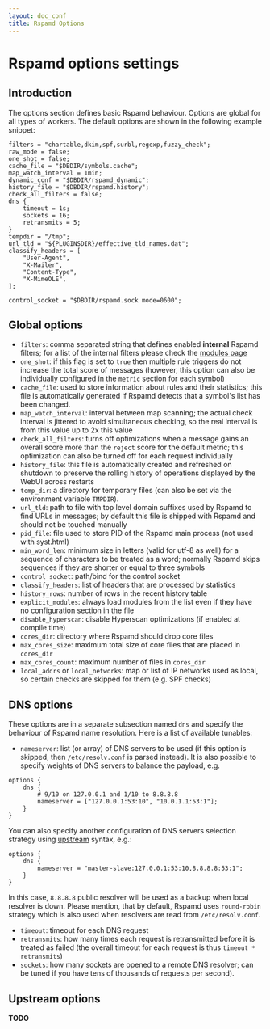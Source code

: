 ```yaml
---
layout: doc_conf
title: Rspamd Options
---
```

# Rspamd options settings

## Introduction

The options section defines basic Rspamd behaviour. Options are global for all types of workers. The default options are shown in the following example snippet:

~~~ucl
filters = "chartable,dkim,spf,surbl,regexp,fuzzy_check";
raw_mode = false;
one_shot = false;
cache_file = "$DBDIR/symbols.cache";
map_watch_interval = 1min;
dynamic_conf = "$DBDIR/rspamd_dynamic";
history_file = "$DBDIR/rspamd.history";
check_all_filters = false;
dns {
    timeout = 1s;
    sockets = 16;
    retransmits = 5;
}
tempdir = "/tmp";
url_tld = "${PLUGINSDIR}/effective_tld_names.dat";
classify_headers = [
	"User-Agent",
	"X-Mailer",
	"Content-Type",
	"X-MimeOLE",
];

control_socket = "$DBDIR/rspamd.sock mode=0600";
~~~

## Global options

* `filters`: comma separated string that defines enabled **internal** Rspamd filters; for a list of the internal filters please check the [modules page](../modules/)
* `one_shot`: if this flag is set to `true` then multiple rule triggers do not increase the total score of messages (however, this option can also be individually configured in the `metric` section for each symbol)
* `cache_file`: used to store information about rules and their statistics; this file is automatically generated if Rspamd detects that a symbol's list has been changed.
* `map_watch_interval`: interval between map scanning; the actual check interval is jittered to avoid simultaneous checking, so the real interval is from this value up to 2x this value
* `check_all_filters`: turns off optimizations when a message gains an overall score more than the `reject` score for the default metric; this optimization can also be turned off for each request individually
* `history_file`: this file is automatically created and refreshed on shutdown to preserve the rolling history of operations displayed by the WebUI across restarts
* `temp_dir`: a directory for temporary files (can also be set via the environment variable `TMPDIR`).
* `url_tld`: path to file with top level domain suffixes used by Rspamd to find URLs in messages; by default this file is shipped with Rspamd and should not be touched manually
* `pid_file`: file used to store PID of the Rspamd main process (not used with syst.html)
* `min_word_len`: minimum size in letters (valid for utf-8 as well) for a sequence of characters to be treated as a word; normally Rspamd skips sequences if they are shorter or equal to three symbols
* `control_socket`: path/bind for the control socket
* `classify_headers`: list of headers that are processed by statistics
* `history_rows`: number of rows in the recent history table
* `explicit_modules`: always load modules from the list even if they have no configuration section in the file
* `disable_hyperscan`: disable Hyperscan optimizations (if enabled at compile time)
* `cores_dir`: directory where Rspamd should drop core files
* `max_cores_size`: maximum total size of core files that are placed in `cores_dir`
* `max_cores_count`: maximum number of files in `cores_dir`
* `local_addrs` or `local_networks`: map or list of IP networks used as local, so certain checks are skipped for them (e.g. SPF checks)

## DNS options

These options are in a separate subsection named `dns` and specify the behaviour of Rspamd name resolution. Here is a list of available tunables:

* `nameserver`: list (or array) of DNS servers to be used (if this option is skipped, then `/etc/resolv.conf` is parsed instead). It is also possible to specify weights of DNS servers to balance the payload, e.g.

~~~ucl
options {
	dns {
		# 9/10 on 127.0.0.1 and 1/10 to 8.8.8.8
		nameserver = ["127.0.0.1:53:10", "10.0.1.1:53:1"];
	}
}
~~~

You can also specify another configuration of DNS servers selection strategy using [upstream](./upstream.html) syntax, e.g.:

~~~ucl
options {
	dns {
		nameserver = "master-slave:127.0.0.1:53:10,8.8.8.8:53:1";
	}
}
~~~

In this case, `8.8.8.8` public resolver will be used as a backup when local resolver is down. Please mention, that by default, Rspamd uses `round-robin` strategy which is also used when resolvers are read from `/etc/resolv.conf`.

* `timeout`: timeout for each DNS request
* `retransmits`: how many times each request is retransmitted before it is treated as failed (the overall timeout for each request is thus `timeout * retransmits`)
* `sockets`: how many sockets are opened to a remote DNS resolver; can be tuned if you have tens of thousands of requests per second).

## Upstream options

**TODO**
